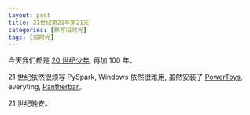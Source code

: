 ```yaml
---
layout: post
title: 21世纪第21年第21天
categories: [默写旧时光]
tags: [旧时光]
---
```


今天我们都是 [20 世纪少年](http://music.163.com/song?id=370776&userid=2539497), 再加 100 年。

21 世纪依然很烦写 PySpark, Windows 依然很难用, 虽然安装了 [PowerToys](https://github.com/microsoft/PowerToys), everyting, [Pantherbar](https://pantherbar-app.com)。

21 世纪晚安。